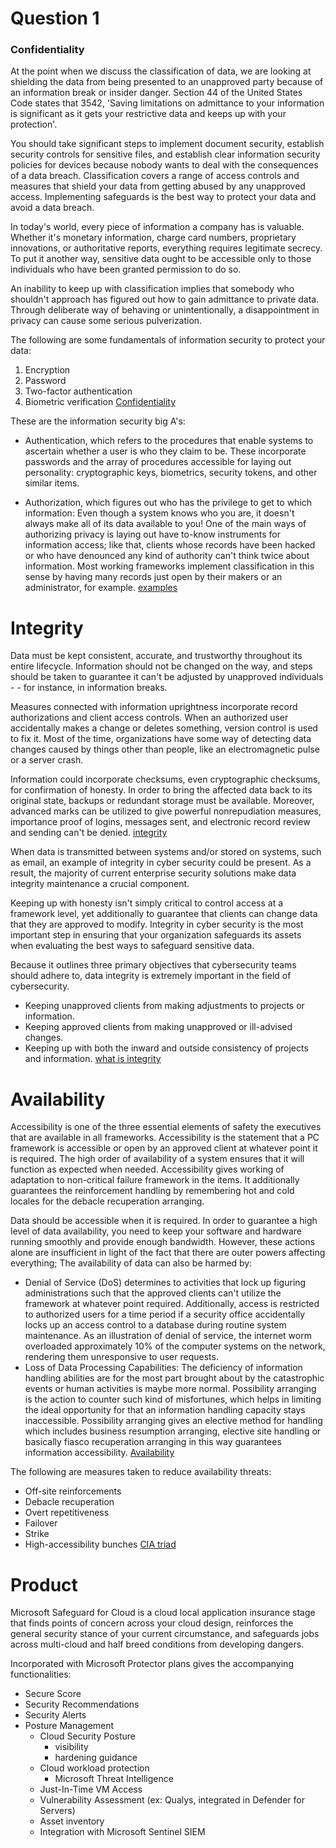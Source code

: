 
# Question 1

### Confidentiality
At the point when we discuss the classification of data, we are looking at shielding the data from being presented to an unapproved party because of an information break or insider danger. Section 44 of the United States Code states that 3542, 'Saving limitations on admittance to your information is significant as it gets your restrictive data and keeps up with your protection'.

You should take significant steps to implement document security, establish security controls for sensitive files, and establish clear information security policies for devices because nobody wants to deal with the consequences of a data breach. Classification covers a range of access controls and measures that shield your data from getting abused by any unapproved access. Implementing safeguards is the best way to protect your data and avoid a data breach.

In today's world, every piece of information a company has is valuable. Whether it's monetary information, charge card numbers, proprietary innovations, or authoritative reports, everything requires legitimate secrecy. To put it another way, sensitive data ought to be accessible only to those individuals who have been granted permission to do so.

An inability to keep up with classification implies that somebody who shouldn't approach has figured out how to gain admittance to private data. Through deliberate way of behaving or unintentionally, a disappointment in privacy can cause some serious pulverization.

The following are some fundamentals of information security to protect your data:
1. Encryption
2. Password
3. Two-factor authentication
4. Biometric verification
[Confidentiality](https://getsmarteye.com/confidentiality-integrity-availability-basics-of-information-security/)

These are the information security big A's:
- Authentication, which refers to the procedures that enable systems to ascertain whether a user is who they claim to be. These incorporate passwords and the array of procedures accessible for laying out personality: cryptographic keys, biometrics, security tokens, and other similar items.

- Authorization, which figures out who has the privilege to get to which information: Even though a system knows who you are, it doesn't always make all of its data available to you! One of the main ways of authorizing privacy is laying out have to-know instruments for information access; like that, clients whose records have been hacked or who have denounced any kind of authority can't think twice about information. Most working frameworks implement classification in this sense by having many records just open by their makers or an administrator, for example.
[examples](https://www.csoonline.com/article/568917/the-cia-triad-definition-components-and-examples.html)

# Integrity
Data must be kept consistent, accurate, and trustworthy throughout its entire lifecycle. Information should not be changed on the way, and steps should be taken to guarantee it can't be adjusted by unapproved individuals - - for instance, in information breaks.

Measures connected with information uprightness incorporate record authorizations and client access controls. When an authorized user accidentally makes a change or deletes something, version control is used to fix it. Most of the time, organizations have some way of detecting data changes caused by things other than people, like an electromagnetic pulse or a server crash.

Information could incorporate checksums, even cryptographic checksums, for confirmation of honesty. In order to bring the affected data back to its original state, backups or redundant storage must be available. Moreover, advanced marks can be utilized to give powerful nonrepudiation measures, importance proof of logins, messages sent, and electronic record review and sending can't be denied.
[integrity](https://www.techtarget.com/whatis/definition/Confidentiality-integrity-and-availability-CIA)

When data is transmitted between systems and/or stored on systems, such as email, an example of integrity in cyber security could be present. As a result, the majority of current enterprise security solutions make data integrity maintenance a crucial component.

Keeping up with honesty isn't simply critical to control access at a framework level, yet additionally to guarantee that clients can change data that they are approved to modify. Integrity in cyber security is the most important step in ensuring that your organization safeguards its assets when evaluating the best ways to safeguard sensitive data. 

Because it outlines three primary objectives that cybersecurity teams should adhere to, data integrity is extremely important in the field of cybersecurity.

- Keeping unapproved clients from making adjustments to projects or information.
- Keeping approved clients from making unapproved or ill-advised changes.
- Keeping up with both the inward and outside consistency of projects and information.
[what is integrity](https://riskxchange.co/1006895/what-is-integrity-in-cyber-security/)

# Availability
Accessibility is one of the three essential elements of safety the executives that are available in all frameworks. Accessibility is the statement that a PC framework is accessible or open by an approved client at whatever point it is required. The high order of availability of a system ensures that it will function as expected when needed. Accessibility gives working of adaptation to non-critical failure framework in the items. It additionally guarantees the reinforcement handling by remembering hot and cold locales for the debacle recuperation arranging.

Data should be accessible when it is required. In order to guarantee a high level of data availability, you need to keep your software and hardware running smoothly and provide enough bandwidth. However, these actions alone are insufficient in light of the fact that there are outer powers affecting everything; The availability of data can also be harmed by:

- Denial of Service (DoS) determines to activities that lock up figuring administrations such that the approved clients can't utilize the framework at whatever point required. Additionally, access is restricted to authorized users for a time period if a security office accidentally locks up an access control to a database during routine system maintenance. As an illustration of denial of service, the internet worm overloaded approximately 10% of the computer systems on the network, rendering them unresponsive to user requests.
- Loss of Data Processing Capabilities: The deficiency of information handling abilities are for the most part brought about by the catastrophic events or human activities is maybe more normal. Possibility arranging is the action to counter such kind of misfortunes, which helps in limiting the ideal opportunity for that an information handling capacity stays inaccessible. Possibility arranging gives an elective method for handling which includes business resumption arranging, elective site handling or basically fiasco recuperation arranging in this way guarantees information accessibility.
[Availability](https://www.geeksforgeeks.org/availability-in-information-security/)

The following are measures taken to reduce availability threats:

- Off-site reinforcements
- Debacle recuperation
- Overt repetitiveness
- Failover
- Strike
- High-accessibility bunches
[CIA triad](https://www.freecodecamp.org/news/the-cia-triad-confidentiality-integrity-and-availability-explained/)

# Product
Microsoft Safeguard for Cloud is a cloud local application insurance stage that finds points of concern across your cloud design, reinforces the general security stance of your current circumstance, and safeguards jobs across multi-cloud and half breed conditions from developing dangers.

Incorporated with Microsoft Protector plans gives the accompanying functionalities:
- Secure Score
- Security Recommendations
- Security Alerts
- Posture Management
    - Cloud Security Posture
        - visibility
        - hardening guidance
    - Cloud workload protection
        - Microsoft Threat Intelligence
    - Just-In-Time VM Access
    - Vulnerability Assessment (ex: Qualys, integrated in Defender for Servers)
    - Asset inventory
    - Integration with Microsoft Sentinel SIEM


